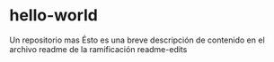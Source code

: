 # hello-world
Un repositorio mas
Ésto es una breve descripción de contenido en el archivo readme de la ramificación readme-edits
